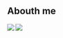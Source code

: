 ## Abouth me


<div>
  <img align="left" src="https://github-readme-stats.vercel.app/api?username=tandashi&count_private=true&show_icons=true&theme=dark&hide_border=true" />
  <img align="left" src="https://github-readme-stats.vercel.app/api/top-langs/?username=tandashi&theme=dark&hide=html&hide_border=true&layout=compact" />
</div>
